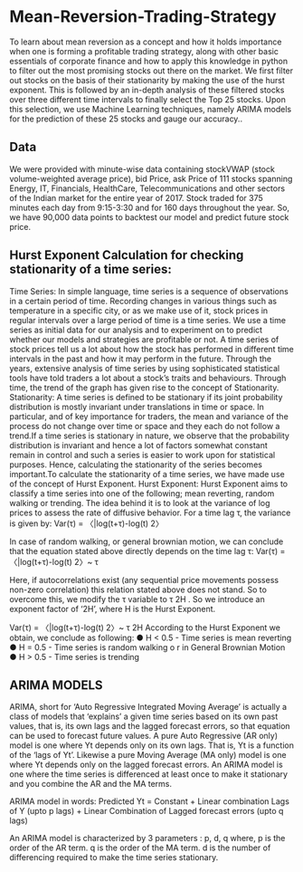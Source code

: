 # Mean-Reversion-Trading-Strategy
To learn about mean reversion as a concept and how it holds importance when one is
forming a profitable trading strategy, along with other basic essentials of corporate finance
and how to apply this knowledge in python to filter out the most promising stocks out there
on the market. We first filter out stocks on the basis of their stationarity by making the use of
the hurst exponent. This is followed by an in-depth analysis of these filtered stocks over
three different time intervals to finally select the Top 25 stocks. Upon this selection, we use
Machine Learning techniques, namely ARIMA models for the prediction of these 25 stocks
and gauge our accuracy..

## Data
We were provided with minute-wise data containing stockVWAP (stock volume-weighted
average price), bid Price, ask Price of 111 stocks spanning Energy, IT, Financials,
HealthCare, Telecommunications and other sectors of the Indian market for the entire year
of 2017. Stock traded for 375 minutes each day from 9:15-3:30 and for 160 days throughout
the year. So, we have 90,000 data points to backtest our model and predict future stock
price.


## Hurst Exponent Calculation for checking stationarity of a time series:
Time Series: In simple language, time series is a sequence of observations in a certain
period of time. Recording changes in various things such as temperature in a specific city, or
as we make use of it, stock prices in regular intervals over a large period of time is a time
series. We use a time series as initial data for our analysis and to experiment on to predict
whether our models and strategies are profitable or not.
A time series of stock prices tell us a lot about how the stock has performed in different time
intervals in the past and how it may perform in the future. Through the years, extensive
analysis of time series by using sophisticated statistical tools have told traders a lot about a
stock’s traits and behaviours. Through time, the trend of the graph has given rise to the
concept of Stationarity.
Stationarity: A time series is defined to be stationary if its joint probability distribution is
mostly invariant under translations in time or space. In particular, and of key importance for
traders, the mean and variance of the process do not change over time or space and they
each do not follow a trend.If a time series is stationary in nature, we observe that the probability distribution is invariant
and hence a lot of factors somewhat constant remain in control and such a series is easier to
work upon for statistical purposes. Hence, calculating the stationarity of the series becomes
important.To calculate the stationarity of a time series, we have made use of the concept of Hurst
Exponent.
Hurst Exponent: Hurst Exponent aims to classify a time series into one of the following;
mean reverting, random walking or trending.
The idea behind it is to look at the variance of log prices to assess the rate of diffusive
behavior. For a time lag τ, the variance is given by:
Var(τ) = 〈|log(t+τ)-log(t)
2〉

In case of random walking, or general brownian motion, we can conclude that the equation
stated above directly depends on the time lag τ:
Var(τ) = 〈|log(t+τ)-log(t)
2〉~ τ

Here, if autocorrelations exist (any sequential price movements possess non-zero
correlation) this relation stated above does not stand. So to overcome this, we modify the τ
variable to τ
2H
. So we introduce an exponent factor of ‘2H’, where H is the Hurst Exponent.

Var(τ) = 〈|log(t+τ)-log(t)
2〉~ τ
2H
According to the Hurst Exponent we obtain, we conclude as following:
● H < 0.5 - Time series is mean reverting
● H = 0.5 - Time series is random walking o r in General Brownian Motion
● H > 0.5 - Time series is trending

## ARIMA MODELS
ARIMA, short for ‘Auto Regressive Integrated Moving Average’ is actually a class of models
that ‘explains’ a given time series based on its own past values, that is, its own lags and the
lagged forecast errors, so that equation can be used to forecast future values.
A pure Auto Regressive (AR only) model is one where Yt depends only on its own lags. That
is, Yt is a function of the ‘lags of Yt’. Likewise a pure Moving Average (MA only) model is one
where Yt depends only on the lagged forecast errors. An ARIMA model is one where the
time series is differenced at least once to make it stationary and you combine the AR and
the MA terms.

ARIMA model in words:
Predicted Yt = Constant + Linear combination Lags of Y (upto p lags) + Linear Combination
of Lagged forecast errors (upto q lags)

An ARIMA model is characterized by 3 parameters : p, d, q where,
p is the order of the AR term.
q is the order of the MA term.
d is the number of differencing required to make the time series stationary.


